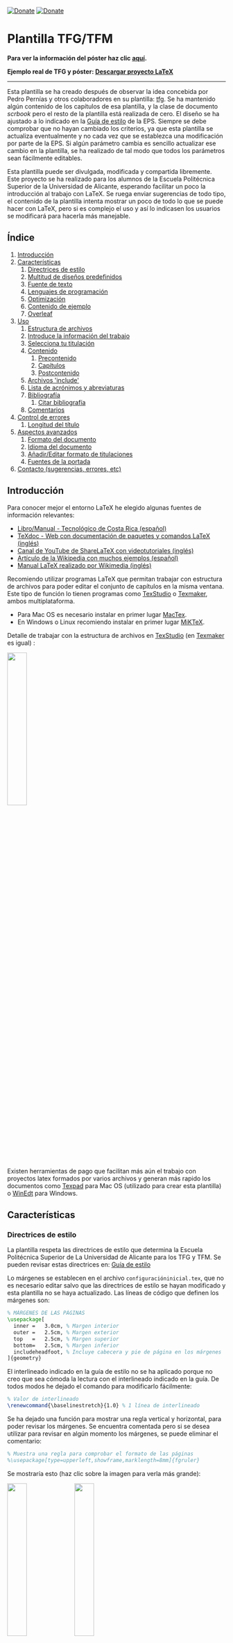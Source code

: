 [![Donate](https://img.shields.io/badge/Donate-PayPal-green.svg)](https://www.paypal.com/donate?hosted_button_id=BLP3R6VGYJB4Q)
[![Donate](https://img.shields.io/badge/Donate-Ko--fi-brightgreen?color=ff5f5f)](https://ko-fi.com/jmrplens) 

# Plantilla TFG/TFM
**Para ver la información del póster haz clic <a href="https://github.com/jmrplens/TFG-TFM_EPS/wiki/P%C3%B3ster">aquí</a>.**

**Ejemplo real de TFG y póster:  <a href="http://jmrplens.com/GitHub_TFGTemplate/TFG+Poster.zip">Descargar proyecto LaTeX</a>**

---

Esta plantilla se ha creado después de observar la idea concebida por Pedro Pernías y otros colaboradores en su plantilla: <a href="https://github.com/lcg51/tfg">tfg</a>. Se ha mantenido algún contenido de los capítulos de esa plantilla, y la clase de documento _scrbook_ pero el resto de la plantilla está realizada de cero. El diseño se ha ajustado a lo indicado en la <a href="https://eps.ua.es/es/ingenieria-sonido-imagen-telecomunicacion/documentos/tfg/libro-de-estilo.pdf">Guía de estilo</a> de la EPS. Siempre se debe comprobar que no hayan cambiado los criterios, ya que esta plantilla se actualiza eventualmente y no cada vez que se establezca una modificación por parte de la EPS. Si algún parámetro cambia es sencillo actualizar ese cambio en la plantilla, se ha realizado de tal modo que todos los parámetros sean fácilmente editables.

Esta plantilla puede ser divulgada, modificada y compartida libremente. Este proyecto se ha realizado para los alumnos de la Escuela Politécnica Superior de la Universidad de Alicante, esperando facilitar un poco la introducción al trabajo con LaTeX. Se ruega enviar sugerencias de todo tipo, el contenido de la plantilla intenta mostrar un poco de todo lo que se puede hacer con LaTeX, pero si es complejo el uso y así lo indicasen los usuarios se modificará para hacerla más manejable.

## Índice
<!-- MarkdownTOC depth=5 bracket="round" style="ordered" -->

1. [Introducción](#introducci%C3%B3n)
1. [Características](#caracter%C3%ADsticas)
	1. [Directrices de estilo](#directrices-de-estilo)
	1. [Multitud de diseños predefinidos](#multitud-de-dise%C3%B1os-predefinidos)
	1. [Fuente de texto](#fuente-de-texto)
	1. [Lenguajes de programación](#lenguajes-de-programaci%C3%B3n)
	1. [Optimización](#optimizaci%C3%B3n)
	1. [Contenido de ejemplo](#contenido-de-ejemplo)
	1. [Overleaf](#overleaf)
1. [Uso](#uso)
	1. [Estructura de archivos](#estructura-de-archivos)
	1. [Introduce la información del trabajo](#introduce-la-informaci%C3%B3n-del-trabajo)
	1. [Selecciona tu titulación](#selecciona-tu-titulaci%C3%B3n)
	1. [Contenido](#contenido)
		1. [Precontenido](#precontenido)
		1. [Capítulos](#cap%C3%ADtulos)
		1. [Postcontenido](#postcontenido)
	1. [Archivos 'include'](#archivos-include)
	1. [Lista de acrónimos y abreviaturas](#lista-de-acr%C3%B3nimos-y-abreviaturas)
	1. [Bibliografía](#bibliograf%C3%ADa)
		1. [Citar bibliografía](#citar-bibliograf%C3%ADa)
	1. [Comentarios](#comentarios)
1. [Control de errores](#control-de-errores)
	1. [Longitud del título](#longitud-del-t%C3%ADtulo)
1. [Aspectos avanzados](#aspectos-avanzados)
	1. [Formato del documento](#formato-del-documento)
	1. [Idioma del documento](#idioma-del-documento)
	1. [Añadir/Editar formato de titulaciones](#a%C3%B1adireditar-formato-de-titulaciones)
	1. [Fuentes de la portada](#fuentes-de-la-portada)
1. [Contacto \(sugerencias, errores, etc\)](#contacto-sugerencias-errores-etc)

<!-- /MarkdownTOC -->

## Introducción
Para conocer mejor el entorno LaTeX he elegido algunas fuentes de información relevantes:

* <a href="https://tecdigital.tec.ac.cr/revistamatematica/Libros/LATEX/LaTeX_2014.pdf">Libro/Manual - Tecnológico de Costa Rica (español)</a>
* <a href="http://www.texdoc.net/"> TeXdoc - Web con documentación de paquetes y comandos LaTeX (inglés)</a>
* <a href="https://www.youtube.com/user/ShareLaTeX"> Canal de YouTube de ShareLaTeX con videotutoriales (inglés)</a>
* <a href="https://es.wikipedia.org/wiki/Ayuda:Uso_de_TeX">Artículo de la Wikipedia con muchos ejemplos (español)</a>
* <a href="https://upload.wikimedia.org/wikipedia/commons/2/2d/LaTeX.pdf">Manual LaTeX realizado por Wikimedia (inglés)</a>

Recomiendo utilizar programas LaTeX que permitan trabajar con estructura de archivos para poder editar el conjunto de capítulos en la misma ventana. Este tipo de función lo tienen programas como <a href="https://www.texstudio.org/">TexStudio</a> o <a href="http://www.xm1math.net/texmaker/">Texmaker</a>, ambos multiplataforma.

* Para Mac OS es necesario instalar en primer lugar <a href="http://www.tug.org/mactex/">MacTex</a>.
* En Windows o Linux recomiendo instalar en primer lugar <a href="https://miktex.org/">MiKTeX</a>.

Detalle de trabajar con la estructura de archivos en <a href="https://www.texstudio.org/">TexStudio</a> (en <a href="http://www.xm1math.net/texmaker/">Texmaker</a> es igual) :

<img src="http://jmrplens.com/GitHub_TFGTemplate/texstudio.png" width="30%"></img>

Existen herramientas de pago que facilitan más aún el trabajo con proyectos latex formados por varios archivos y generan más rapido los documentos como <a href="https://www.texpad.com/">Texpad</a> para Mac OS (utilizado para crear esta plantilla) o <a href="http://www.winedt.com/">WinEdt</a> para Windows.

## Características

### Directrices de estilo
La plantilla respeta las directrices de estilo que determina la Escuela Politécnica Superior de La Universidad de Alicante para los TFG y TFM. Se pueden revisar estas directrices en: <a href="https://eps.ua.es/es/ingenieria-sonido-imagen-telecomunicacion/documentos/tfg/libro-de-estilo.pdf">Guía de estilo</a>

Lo márgenes se establecen en el archivo `configuracióninicial.tex`, que no es necesario editar salvo que las directrices de estilo se hayan modificado y esta plantilla no se haya actualizado.
Las líneas de código que definen los márgenes son:
```latex
% MÁRGENES DE LAS PÁGINAS
\usepackage[
  inner	=	3.0cm, % Margen interior
  outer	=	2.5cm, % Margen exterior
  top	=	2.5cm, % Margen superior
  bottom=	2.5cm, % Margen inferior
  includeheadfoot, % Incluye cabecera y pie de página en los márgenes
]{geometry}
```
El interlineado indicado en la guía de estilo no se ha aplicado porque no creo que sea cómoda la lectura con el interlineado indicado en la guía. De todos modos he dejado el comando para modificarlo fácilmente:
```latex
% Valor de interlineado
\renewcommand{\baselinestretch}{1.0} % 1 línea de interlineado
```

Se ha dejado una función para mostrar una regla vertical y horizontal, para poder revisar los márgenes. Se encuentra comentada pero si se desea utilizar para revisar en algún momento los márgenes, se puede eliminar el comentario:
```latex
% Muestra una regla para comprobar el formato de las páginas
%\usepackage[type=upperleft,showframe,marklength=8mm]{fgruler}
```
Se mostraría esto (haz clic sobre la imagen para verla más grande):

<img src="http://jmrplens.com/GitHub_TFGTemplate/REG1.png" width="30%"></img> <img src="http://jmrplens.com/GitHub_TFGTemplate/REG2.png" width="30%"></img>

Estilo de página par e impar o página izquierda y página derecha.

### Multitud de diseños predefinidos
La plantilla incluye los colores y logotipos que cada titulación determina para los TFG y TFM. Tan solo con cambiar un número, automáticamente se modifica la información para la titulación seleccionada.
La lista de titulaciónes prediseñadas a día de hoy (Enero 2018) son:

| ID  | Titulación |
| ------------- | ------------- |
| `1`  | Grado en Imagen y Sonido en Telecomunicación  |
| `2` | Grado en Ingeniería Civil  |
| `3`  | Grado en Ingeniería Química  |
| `4` | Grado en Ingeniería Informática  |
| `5`  | Grado en Ingerniería Multimedia  |
| `6` | Grado en Arquitectura Técnica  |
| `7`  | Grado en Arquitectura  |
| `8` | Grado en Ingeniería Robótica  |
| `A`  | Máster Universitario en Telecomunicación  |
| `B` | Máster Universitario en Ingeniería de Caminos, Canales y Puentes  |
| `C`  | Máster Universitario en Gestión de la Edificación  |
| `D` | Máster Universitario en Desarrollo de Aplicaciones y Servicios Web  |
| `E`  | Máster Universitario en Ingeniería de los Materiales, Agua y Terreno  |
| `F` | Máster Universitario en Ingeniería Informática  |
| `G`  | Máster Universitario en Automática y Robótica  |
| `H` | Máster Universitario en Prevención de Riesgos Laborales  |
| `I`  | Máster Universitario en Gestión Sostenible y Tecnologías del Agua  |
| `J` | Máster Universitario en Desarrollo de Software para Dispositivos Móviles  |
| `K`  | Máster Universitario en Ingeniería Química  |
| `L`  | Máster Universitario en Ciberseguridad  |

El lugar donde indicar la `ID` de la titulación es en el archivo principal `TFG-TFM_EPS_UA.tex`, en la siguiente línea:

```latex
\def\IDtitulo{X} % INTRODUCE LA ID DE TU TITULACIÓN
```
Donde `X` es la ID de la titulación correspondiente.


Los cambios en la plantilla al cambiar la `ID` suceden en la portada y en la subportada, estableciendo los logotipos correspondientes, color del texto, nombre de la titulación, tipo de trabajo (máster o grado).

Por ejemplo, para la titulación con el `ID=1` se genera automáticamente esta portada y subportada

<p align="center">
<img src="http://jmrplens.com/GitHub_TFGTemplate/P1.png" width="30%"></img><img src="http://jmrplens.com/GitHub_TFGTemplate/PN1.png" width="30%"></img>
</p>

A continuación se muestran el resto de portadas que se pueden generar automáticamente:

<p align="center">
<img src="http://jmrplens.com/GitHub_TFGTemplate/P2.png" width="20%"></img> <img src="http://jmrplens.com/GitHub_TFGTemplate/P3.png" width="20%"></img> <img src="http://jmrplens.com/GitHub_TFGTemplate/P4.png" width="20%"></img> <img src="http://jmrplens.com/GitHub_TFGTemplate/P5.png" width="20%"></img> <img src="http://jmrplens.com/GitHub_TFGTemplate/P6.png" width="20%"></img> <img src="http://jmrplens.com/GitHub_TFGTemplate/P7.png" width="20%"></img> <img src="http://jmrplens.com/GitHub_TFGTemplate/P8.jpg" width="20%"></img> <img src="http://jmrplens.com/GitHub_TFGTemplate/PA.png" width="20%"></img> <img src="http://jmrplens.com/GitHub_TFGTemplate/PB.png" width="20%"></img> <img src="http://jmrplens.com/GitHub_TFGTemplate/PC.png" width="20%"></img> <img src="http://jmrplens.com/GitHub_TFGTemplate/PD.png" width="20%"></img> <img src="http://jmrplens.com/GitHub_TFGTemplate/PE.png" width="20%"></img> <img src="http://jmrplens.com/GitHub_TFGTemplate/PF.png" width="20%"></img> <img src="http://jmrplens.com/GitHub_TFGTemplate/PG.png" width="20%"></img> <img src="http://jmrplens.com/GitHub_TFGTemplate/PH.png" width="20%"></img> <img src="http://jmrplens.com/GitHub_TFGTemplate/PI.png" width="20%"></img> <img src="http://jmrplens.com/GitHub_TFGTemplate/PJ.png" width="20%"></img> <img src="http://jmrplens.com/GitHub_TFGTemplate/PK.png" width="20%"></img> <img src="http://jmrplens.com/GitHub_TFGTemplate/PL.jpg" width="20%"></img>
</p>

### Fuente de texto

La fuente general para el documento es la estándar de LaTeX, pero tal como indica la guía de estilo, la fuente para la portada es 'Helvetica' y 'Helvetica LT STD Cond'.

### Lenguajes de programación
Se ha diseñado una 'caja' donde mostrar código de diferentes lenguajes de programación de forma sencilla y muy clara a la hora de leerlo.

Para utilizarlo en el documento, por ejemplo para lenguaje C++:

```latex
\begin{lstlisting}[style=C-color, caption={ejemplo código C en color},label=C_code-color]
	#include <stdio.h>
	// Comentario
	int main(int argc, char* argv[]) {
  	puts("Hola mundo!");
	}
\end{lstlisting}
```
Se puede mostrar el código en color o en blanco y negro, todos los estilos se encuentran definidos en el archivo `estiloscodigoprogramacion.tex`, donde se pueden añadir más lenguajes o modificar el estilo de los ya existentes.
El formato de la caja se define en el archivo `configuracioninicial.tex` en el apartado de código, si se desea se puede cambiar el formato del título de la caja o de la caja misma, o eliminar ambas.

El resultado obtenido dentro del documento para, por ejemplo, lenguaje Python en color y en blanco y negro es el siguiente:

<img src="http://jmrplens.com/GitHub_TFGTemplate/ECod.png" width="40%"></img>

### Optimización

Si utilizas figuras generadas con TikZ o PGF y quieres reducir el tiempo de compilado activa la optimización poniendo un `1` en la línea `\def\OptimizaTikZ{1}` que se encuentra al principio del archivo principal `TFG-TFM_EPS.tex`. Esto almacenará tus figuras en `archivos/figuras-procesadas` como imágenes vectoriales en PDF y mientras no sean editadas se cargarán desde ahi y no se ejecutará su código, además puedes darles otros usos (powerpoint, word, etc).

### Contenido de ejemplo
Se ha incluido contenido de ejemplo para mostrar, a aquellos que aún no conocen LaTeX, el potencial que tiene este sistema y enseñar sutílmente cómo manejarlo.

Para ello se han utilizado los archivos de capítulos y en cada uno de ellos se han introducido distintos temas de ejemplo (figuras, códigos, tablas, etc)

Estos capítulos son meramente de ejemplo y pueden ser eliminados sin miedo a que deje de funcionar alguna cosa o editados con el contenido del trabajo.

### Overleaf

Para el correcto funcionamiento de la plantilla en Overleaf es necesario realizar algunos cambios:

En el archivo `include\configuracioninicial.tex` se debe eliminar la línea 132:
```latex
\tikzexternalize[prefix=archivos/figuras-procesadas/] % Ruta
```
Y en el archivo principal `TFG-TFM_EPS_UA.tex` colocar estas líneas depues de la carga del archivo `include\configuracioninicial.tex` (línea 16) tal que:
```latex
...
\input{include/configuracioninicial}

% Obligatorio colocar en el main en la version para Overleaf, no eliminar
\if\OptimizaTikZ 1
\tikzexternalize[prefix=archivos/figuras-procesadas/] % Ruta
\fi 
...
```

Cuando el proyecto en GitHub sufre alguna actualización importante se sube una nueva versión a Overleaf, en el siguiente enlace encontrarás la plantilla en Overleaf con la modificación anterior aplicada y con las actualizaciones hasta diciembre de 2019: <a href="https://www.overleaf.com/latex/templates/plantilla-latex-v2019-tfg-y-tfm-para-la-eps-de-la-universidad-de-alicante/zrvfhcndfptf">Plantilla Overleaf</a> 

Recuerda que debes seleccionar en el menú de Overleaf el compilador _XeLateX_ y el archivo principal `TFG-TFM_EPS_UA.tex` tal que:

<img src="http://jmrplens.com/GitHub_TFGTemplate/overleafconfig.png" width="30%"></img>


## Uso
La plantilla necesita el motor XeLaTeX (el más recomendable actualmente), por lo que si el programa que utilizas compila la plantilla con el motor pdfLaTeX (el más habitual pero menos potente) debes cambiarlo por XeLaTeX en las opciones del programa. En el archivo principal se han añadido dos lineas de comandos que fuerza al programa TeXstudio a utilizar el motor XeLateX sin tener que configurar nada, de todos modos si no funcionan será necesario buscar en la ayuda del programa como elegir como motor XeLaTeX. 


El uso de la plantilla es muy sencillo si se conoce qué hace cada uno de los archivos. A continuación se describen cada uno de ellos.

### Estructura de archivos
La plantilla esta estructurada del siguiente modo:
* `anexos` -> Contiene los archivos de los anexos.
* `bibliografia` -> Contiene un archivo BibTeX con la bibliografía.
* `capitulos` -> Contiene los archivos de cada capítulo.
* `archivos` -> Contiene los archivos utilizados en el contenido de ejemplo.
	* `archivos/figuras-procesadas` -> Aquí se almacenan las figuras generadas con TikZ y PGF para no regenerarlas cada vez que se compila el proyecto (no elimines la carpeta sino se generará un error). Ademas puedes aprovechar las figuras generadas para utilizarlas en tu powerpoint o cualquier otro software que vayas a utilizar para presentar tu TFG o TFM.
* `include` -> Contiene todo lo necesario para que la plantilla funcione.
* `TFG-TFM_EPS_UA.tex` -> Archivo principal de la plantilla.

El archivo principal es el lugar donde se introduce la información del trabajo, se indica la titulación para la que se realiza el trabajo y se incluyen los diferentes capítulos. En este archivo no se desarrolla el contenido, este se desarrolla en archivos separados tales como los capítulos o anexos.

La carpeta 'include' tiene todo el código que hace funcionar la plantilla y por ello no debe ser modificada o alterada a no ser que sepas lo que estás haciendo.

### Introduce la información del trabajo
En el archivo principal `TFG-TFM_EPS_UA.tex` se encuentra remarcada la zona donde debes editar la información de tu trabajo y aparece del siguiente modo:

```latex
%%%%%%%%%%%%%%%%%%%%%%%%%%%%%%%%%%%%%%%%%%%%%%%%%%%%%%%%%%%%%%%%%%%%%%
% INFORMACIÓN DEL TFG
% Comentar lo que NO se desee añadir y sustituir con la información correcta.
%%%%%%%%%%%%%%%%%%%%%%%%%%%%%%%%%%%%%%%%%%%%%%%%%%%%%%%%%%%%%%%%%%%%%%
% Título y subtítulo
\newcommand{\titulo}{Título del Trabajo Fin de Grado/Master}
\newcommand{\subtitulo}{Subtítulo del proyecto}
% Datos del autor
\newcommand{\miNombre}{Nombre Apellido1 Apellido2 (alumno)}
\newcommand{\miEmail}{nombre@alu.ua.es}
% Datos del tutor/es
\newcommand{\miTutor}{Nombre Apellido1 Apellido2 (tutor1)}
\newcommand{\miTutorB}{Nombre Apellido1 Apellido2 (tutor2)}
\newcommand{\departamentoTutor}{Departamento del tutor}
\newcommand{\departamentoTutorB}{Departamento del cotutor}
% Datos de la facultada y universidad
\newcommand{\miFacultad}{Escuela Politécnica Superior}
\newcommand{\miFacultadCorto}{EPS UA}
\newcommand{\miUniversidad}{\protect{Universidad de Alicante}}
\newcommand{\miUbicacion}{Alicante}
``` 

* Si en tu caso no tienes dos tutores, puedes eliminar o comentar (con % delante) tanto la línea de código del nombre del tutor 2 como del departamento del cotutor.

El contenido a modificar es el que se encuentra entre `{}`, siempre el último tramo de cada línea, por ejemplo, en la línea:
`\newcommand{\miNombre}{Nombre Apellido1 Apellido2 (alumno)}` sólo se debe modificar el contenido dentro de los corchetes del último bloque qué es: `{Nombre Apellido1 Apellido2 (alumno)}`, y quedaría tal que: `\newcommand{\miNombre}{Jose Manuel Requena Plens}`

Así con el resto de la información
### Selecciona tu titulación
En el mismo archivo, justo a continuación de la información del trabajo se debe indicar la titulación. En el código se muestra así:
```latex
%%%%%%%%%%%%%%%%%%%%%%%%%%%%%%%%%%%%%%%%%%%%%%%%%%%%%%%%%%%%%%%%%%%%%%
% INDICA TU TITULACION
% ID	GRADO -------------------------------------------------
% 1		Ingeniería en Imagen y Sonido en Telecomunicación
% 2		Ingeniería Civil
% 3		Ingeniería Química
% 4		Ingeniería Informática
% 5		Ingeniería Multimedia
% 6		Arquitectura Técnica
% 7		Arquitectura
% 8		Robótica
% %		%%%%%%%%%%%%
% ID	MÁSTER ------------------------------------------------
% A		Telecomunicación
% B		Caminos, Canales y Puertos
% C		Gestión en la Edificación
% D		Desarrollo Web
% E		Materiales, Agua, Terreno
% F		Informática
% G 	Automática y Robótica
% H		Prevención de riesgos laborales
% I		Gestión Sostenible Agua
% J		Desarrollo Aplicaciones Móviles
% K		Ingeniería Química
%%%%%%%%%%%%%%%%%%%%%%%%%%%%%%%%%%%%%%%%%%%%%%%%%%%%%%%%%%%%%%%%%%%%%%%%%
%!!!!!!!!!!!!!!!!!!!!!!!!!!!!!!!!!!!!!!!!!!!!!!!!!!!!!!!!!!!!!!!!!!!!!%%%
																		%
\def\IDtitulo{K} % INTRODUCE LA ID DE TU TITULACIÓN						%
																		%
%!!!!!!!!!!!!!!!!!!!!!!!!!!!!!!!!!!!!!!!!!!!!!!!!!!!!!!!!!!!!!!!!!!!!!%%%
%%%%%%%%%%%%%%%%%%%%%%%%%%%%%%%%%%%%%%%%%%%%%%%%%%%%%%%%%%%%%%%%%%%%%%%%%
``` 

Para indicar tu titulación tan solo debes editar el carácter contenido entre `{}` del último bloque. Por ejemplo, si tu trabajo es de Ingeniería en Imagen y Sonido en Telecomunicación, deberías editar la línea de código para indicar la ID de tu titulación, que en este caso es 1, del siguiente modo:
`\def\IDtitulo{1} % INTRODUCE LA ID DE TU TITULACIÓN`

Y listo, con este indicador ya estará tu trabajo prediseñado según las directrices de estilo de tu grado o máster.

### Contenido
El contenido del trabajo se debe desarrollar en archivos separados, es una buena práctica. En el archivo principal de la plantilla (`TFG-TFM_EPS_UA.tex`) se encuentran las líneas que incluyen en el documento las portadas preconfiguradas, los diferentes capítulos, bibliografía y anexos.

#### Precontenido
 Las primeras páginas del documento deben estar dedicadas a las portadas, preámbulo, índice, listado de figuras, tablas, etc. En el archivo principal se definen estas partes justo después de seleccionar la titulación:

```latex
%%%%%%%%%%%%%%%%%%%%%%%% 
% INICIO DEL DOCUMENTO
% A partir de aquí debes empezar a realizar tu TFG/TFM
%%%%%%%%%%%%%%%%%%%%%%%%
\begin{document}

% Números romanos hasta el mainmatter.
\frontmatter

% PORTADA
\input{include/portada/portada_color} % Portada Color
\input{include/portada/portada_bn} % Portada B/N

%%%%% PREAMBULO
% Incluye el .tex que contiene el preámbulo, agradecimientos y dedicatorias.
\input{capitulos/preliminaresconagradecimientos} 

% Incluye después del archivo anterior el indice y lista de figuras, tablas y códigos.
\tableofcontents
\listoffigures
\listoftables
\lstlistoflistings

% Inicia la numeración habitual.
\mainmatter
 ```

Como se puede observar, las líneas que comienzan con 'input' son aquellas que cargan archivos separados. En primer lugar se establece numeración de páginas romana, después se incluye la portada principal y la subportada, a continuación el archivo de preliminares (contiene el preámbulo, agradecimientos, dedicatorias,... a modificar por al autor del trabajo). 
Después de los preliminares se ejecutan los comandos que incluyen en el documento el índice (`\tableofcontents`), la lista de figuras (`\listoffigures`), la lista de tablas (`\listoftables`) y la lista de códigos (`\lstlistoflistings`), si no vas a hacer uso de alguno de ellos puedes eliminar o comentar (con %) la línea que no quieras incluir en el documento. Por último inicia la numeración de páginas normal (1,2,3,...).

#### Capítulos
Si creas un nuevo archivo de capítulo que deseas añadir al documento debes agregarlo en el archivo principal justo en el apartado indicado de capítulos. Estos se mostrarán en el mismo orden en el que estén escritos, por ejemplo, en la plantilla actualmente están declarados los siguientes capítulos:

```latex
%%%%
% CONTENIDO. CAPÍTULOS DEL TRABAJO - Añade o elimina según tus necesidades
%%%%
\input{capitulos/Introduccion}
\input{capitulos/marcoteorico}	% Plantilla: Se muestran listas
\input{capitulos/objetivos}	% Plantilla: Se muestran tablas
\input{capitulos/metodologia}	% Plantilla: Se muestran figuras
\input{capitulos/desarrollo}	% Plantilla: Se muestran listados
\input{capitulos/resultados}	% Plantilla: Se muestran gráficas
\input{capitulos/conclusiones}	% Plantilla: Se muestran matemáticas
```

Y en el documento generado se mostrarán en ese orden.

Un capítulo es tan solo un archivo .tex donde sus dos primeras líneas deben contener:

```latex
\chapter{Título del capítulo}
\label{etiquetacapitulo}
```

El comando `\chapter{}` genera el título del capítulo y lo incluye en el índice y el comando `\label{}` añade una etiqueta al capítulo por si quieres hacer referencia a él en algún punto del documento escribiendo `\ref{etiqueta}` (incluye el número de lo referenciado) o `\pageref{etiqueta}` (incluye el número de página de lo referenciado).

Después de estas dos líneas puedes desarrollar tu contenido, añadiendo texto, secciones (`\section{nombreseccion}`), etc.

#### Postcontenido
Después del contenido principal del trabajo se debe incluir la bibliografía, y si es necesario un listado de acrónimos utilizados y anexos. En la plantilla están definidos del siguiente modo:

```latex
%%%%
% CONTENIDO. BIBLIOGRAFÍA.
%%%%
\nocite{*} %incluye TODOS los documentos de la base de datos bibliográfica sean o no citados en el texto
\bibliography{bibliografia/bibliografia} % Archivo que contiene la bibliografía
\bibliographystyle{apacite}

%%%%
% CONTENIDO. LISTA DE ACRÓNIMOS. Comenta las líneas si no lo deseas incluir.
%%%%
% Incluye el listado de acrónimos utilizados en el trabajo. 
\printglossary[style=modsuper,type=\acronymtype,title={Lista de Acrónimos y Abreviaturas}]
% Añade el resto de acrónimos si así se desea. Si no elimina el comando siguiente
\glsaddallunused 

%%%%
% CONTENIDO. Anexos - Añade o elimina según tus necesidades
%%%%
\appendix % Inicio de los apéndices
\input{anexos/anexo_I}
\input{anexos/anexo_2}
\input{anexos/anexo_3}

\end{document}
```

Hay tres partes diferenciadas:
* Acrónimos: Si se quiere mostrar un listado de acrónimos se debe mantener esas líneas, además de editar el archivo `anexos/acronimos.tex` con los acrónimos utilizados en tu trabajo. Este archivo se carga justo antes del precontenido.
* Bibliografía: Esta parte debe aparecer siempre en el trabajo y para poder generarla de la forma más sencilla se pueden utilizar herramientas como <a href="http://www.jabref.org/">JabRef</a> o <a href="https://bibdesk.sourceforge.io/">BibDesk</a>. El archivo generado (.bib) se debe cargar con la línea de código mostrada en el bloque de arriba `\bibliography{bibliografia/bibliografia}`, donde `bibliografia/bibliografia` es la ruta del archivo.
* Apéndices: Aquí se pueden incluir anexos del mismo modo que se hace con los capítulos, pero que al estar debajo de la línea `\appendix` se añaden al documento como anexos. Si tu trabajo no tiene anexos puedes eliminar esta parte.

### Archivos 'include'
Los archivos de la carpeta 'include' son los que configuran la plantilla y por ello no deben ser modificados a no ser que sepas lo que haces.

El archivo `configuracioninicial.tex` define el formato del documento, e incluye todos los paquetes y comandos que pueden ser utilizados en la plantilla. Se han añadido muchísimos paquetes para diferentes cuestiones que serán útiles para realizar el documento. En este archivo se encuentran comentados los paquetes y lo que hacen cada uno de ellos, y si se desea incluir algún paquete a la plantilla es en este archivo donde se recomienda incluirlo.

El archivo `configuraciontitulacion.tex` es el archivo que diseña automaticamente las portadas segun la titulación seleccionada. En él se encuentran definidos los colores de cada titulación, los logotipos comunes y despues la información para cada titulación.

En el archivo `estiloscodigoprogramacion.tex` se definen los estilos para mostrar código de distintos lenguajes de programación. Si al mostrar código en tu trabajo, el código no se colorea correctamente o prefieres mostrarlo en otros colores, aquí es donde debes modificar esos detalles. El formato del cuadro donde se muestra el código dentro del documento está definido en el archivo `configuracioninicial.tex`.

La carpeta `portada` contiene los archivos que configuran tanto la portada como la subportada, no es necesario editar nada en ellos a no ser que cambien las directrices de estilo de la EPS.

Las carpetas `logos-universidad` y `logos-titulaciones` contienen todos los logotipos necesarios para cada una de la titulaciones prediseñadas.

La carpeta `fuentes` contiene las fuentes utilizadas para el texto de la portada tal como establece la guía de estilo de la EPS.

### Lista de acrónimos y abreviaturas
La plantilla tiene configurado un sistema para realizar una base de datos de acrónimos o abreviaturas para ser utilizadas en el documento.
El archivo donde se almacenan los acrónimos y el comando para mostrarlos o no, se encuentran en el bloque de [postcontenido](#postcontenido).

Tanto la introducción de acrónimos como el uso en el documento es sencillo. En el archivo de `acronimos.tex` se encuentran definidos algunos de ellos y la información para definirlos y usarlos:

```latex
% La forma de definir un acrónimo es la siguiente:
% \newacronyn{id}{siglas}{descripción}
% Donde:
% 	'id' es como vas a llamarlo desde el documento.
%	'siglas' son las siglas del acrónimo.
%	'descripción' es el texto que representan las siglas.
%
% Para usarlo en el documento tienes 4 formas:
% \gls{id} - Añade el acrónimo en su forma larga y con las siglas (tal que: descripcion (siglas)) si es la primera vez que se utiliza, el resto de veces solo añade las siglas. (No utilices este comando en títulos de capítulos o secciones).
% \glsentryshort{id} - Añade solo las siglas de la id
% \glsentrylong{id} - Añade solo la descripción de la id
% \glsentryfull{id} - Añade tanto la descripción como las siglas
```

### Bibliografía
Para la bibliografía es recomendable utilizar herramientas como <a href="http://www.jabref.org/">JabRef</a> para Windows, Mac OS y Linux.

Cualquier aplicación para bibliografía para LaTeX que utilices puede generar un archivo en formato `.bib` (BibTeX), que contiene toda la información de cada referencia que agregues.
Este archivo es el que se carga en el bloque de [postcontenido](#postcontenido) y automáticamente agrega un capítulo de bibliografía a tu documento con la información incluida en tu archivo `.bib` (BibTeX).

Si mantienes comentada la línea:

`%\nocite{*}`

Sólo se mostrará en el capítulo de bibliografía aquellos textos referenciados en tu documento, si eliminas el comentario (el carácter %), se incluirán todas las referencias que hayan en el archivo `.bib` (BibTeX).

Para realizar una referencia de un texto en tu documento debes escribir lo siguiente:

`\cite{XXXXX}`

Donde 'XXXX' es la ID que se refiere al texto (lo puedes buscas dentro del archivo .bib).

#### Citar bibliografía
Hay disponibles varios métodos para citar (todos ajustados al sistema APA en su última versión), gracias a los paquetes incluidos en la plantilla `apacite` y `natbib`.

Los comandos y un ejemplo de lo que generara en el documento son los siguientes (donde `idbib` es la id del texto a citar que está dentro de tu archivo .bib):

| Comando | Resultado | 
| ------------- | ------------- |
| `\citet{idbib}`  | Shaw y Garlan (1996)  |
| `\citep{idbib}`  | (Shaw y Garlan, 1996)  |
| `\citep[ver][cap. 2]{idbib}`  | (ver Shaw y Garlan, 1996, cap. 2)  |
| `\citep[ver][]{idbib}`  | (ver Shaw y Garlan, 1996)  |
| `\citep[cap. 2]{idbib}`  | (Shaw y Garlan, 1996, cap. 2)  |
| `\citep{idbib,idbib2}`  | (Shaw y Garlan, 1996; Akyildiz y cols., 1995)  |
| `\citet*{idbib2}`  | Akyildiz, Pompili, y Melodia (2005)  |
| `\citep*{idbib2}`  | (Akyildiz, Pompili, y Melodia, 2005)  |

Cuando hay una 't' delante del comando, la cita se mostrará como texto y el año entre paréntesis. Si hay una 'p' todo estará entre paréntesis. Si el documento a citar tiene mas de dos autores se mostrará 'Autor1 y cols', pero si se pone un asterisco delante del comando se mostrarán todos los autores.

### Comentarios
En todo proceso de realizar un documento hay momentos en los que se necesita dejar algún comentario para que más adelante se añada algun contenido o se corrija algo. Teniendo en cuenta esto se ha añadido un paquete que ayuda a dejar comentarios en el texto, tiene varios comandos para utilizar aunque los principales son:
```latex
\todo{tu comentario}
\todo[inline]{tu comentario}
\missingfigure{tu comentario}
```
Obteniendo estos resultados (estos ejemplos se encuentran en la plantilla):

<img src="http://jmrplens.com/GitHub_TFGTemplate/tareas.png" width="40%"></img>

## Control de errores
Se han tenido en cuenta varias situaciones que podrían ser problemáticas para el diseño del documento, como:

### Longitud del título
Hay gran variedad de títulos, desde unos pocos carácteres hasta incluso más de 200. Esto se ha tenido en cuenta y se ha primado el mantener consolidado el diseño frente al tamaño de fuente definido en la guía de estilo. 

El tamaño de fuente del título en la portada por defecto es 55, tal como establece la guía de estilo, pero en el caso de que el título exceda cierto número de carácteres, automáticamente se reduce el tamaño y el interlineado del título para que no sobrepase el espacio disponible. Este control del título se realiza a través de estas líneas:
```latex
% Según la longitud del título se determina un tamaño e interlineado para él
\StrLen{\titulo}[\longitudtitulo] % Cuenta los caracteres del título
% Comprueba la longitud del título y según sea este determina unos valores nuevos
\ifthenelse{\longitudtitulo > 180}{
\def\FuenteTamano{35pt}		% Si es mayor a 180 caracteres tamaño de fuente 35pt
\def\interlinportada{3.5}} 	% Establece nuevo interlineado
{\ifthenelse{\longitudtitulo > 140}{
\def\FuenteTamano{40pt}		% Si es mayor a 140 caracteres tamaño de fuente 40pt
\def\interlinportada{4.0}} 	% Establece nuevo interlineado
{\ifthenelse{\longitudtitulo > 120}{
\def\FuenteTamano{50pt}		% Si es mayor a 120 caracteres tamaño de fuente 50pt
\def\interlinportada{4.5}} 	% Establece nuevo interlineado
{} % Si no, no modifica el tamaño
} }
```

## Aspectos avanzados

### Formato del documento
El formato del documento está definido en el archivo `configuracioninicial.tex`. Tanto el tipo de documento, como el formato y contenido de cabecera y pie de página y los márgenes se definen en las siguientes líneas:

```latex
%%%%%%%%%%%%%%%%%%%%%%%%
% FORMATO DEL DOCUMENTO
%%%%%%%%%%%%%%%%%%%%%%%%
% scrbook es la clase de documento
% Si se desea que no haya página en blanco entre capítulos añadir "openany" en los parámetros de la clase. Sino siempre los capítulos empezarán en página impar.
\documentclass[a4paper,11pt,titlepage]{scrbook}
\KOMAoption{toc}{bib,chapterentryfill} % Opciones del índice
\usepackage{scrhack} % Previene algunos errores
% Paquete de formato para scrbook. Con marcas, linea-separador superior e inferior
\usepackage[automark,headsepline,footsepline]{scrlayer-scrpage}
\clearpairofpagestyles		% Borra los estilos por defecto
%%
% Formato y contenido de la información de cabecera y pie de página
%%
% Información de capítulo en cabecera e interno
\ihead{{\color{gray30}\scshape\small\headmark}}	
% Número de página en cabecera y externo
\ohead{\normalfont\pagemark} 
% Número de página en pie de página y externo. Sólo en páginas sin cabecera
\ofoot[\normalfont\pagemark]{}
%% 		
% Edición del contenido de las distintas partes de la cabecera
%%
\renewcommand{\chaptermark}[1]{\markboth{#1}{}} % Capítulo (Solo texto)
\renewcommand{\sectionmark}[1]{\markright{\thesection. #1}} % Sección (Número y texto)
\setkomafont{pagenumber}{} % Número de página (Sin nada añadido)
```

Las funciones de este primer bloque están definidas en el manual de la clase de documento, que es parte de un paquete llamado KOMA-Script y su manual se puede leer aquí: <a href="http://osl.ugr.es/CTAN/macros/latex/contrib/koma-script/doc/scrguien.pdf">Manual KOMA-Script</a>. Si modificas algo del formato definido en este bloque, confirma con tu tutor de TFG/TFM si el nuevo formato es correcto para el documento. 

```latex
% Añade al índice y numera hasta la profundidad 4.
% 1:section,2:subsection,3:subsubsection,4:paragraph
\setcounter{tocdepth}{4}
\setcounter{secnumdepth}{4}
% Muestra una regla para comprobar el formato de las páginas
%\usepackage[type=upperleft,showframe,marklength=8mm]{fgruler}
% MÁRGENES DE LAS PÁGINAS
\usepackage[
  inner	=	3.0cm, % Margen interior
  outer	=	2.5cm, % Margen exterior
  top	=	2.5cm, % Margen superior
  bottom=	2.5cm, % Margen inferior
  includeheadfoot, % Incluye cabecera y pie de página en los márgenes
]{geometry}
% Valor de interlineado
\renewcommand{\baselinestretch}{1.0} % 1 línea de interlineado
% Para poder generar páginas horizontales
\usepackage{lscape}
% Ancho de la zona para comentarios en el margen. (modificado para todonotes)
\setlength{\marginparwidth}{1.9cm}
```

En este segundo bloque se define hasta qué profundidad se genera el índice, el valor de los márgenes, también el interlineado y otros detalles. Si lo deseas puedes modificar la profundidad del índice pero los márgenes solo se deben modificar si las directrices de estilo de la EPS han cambiado.

### Idioma del documento

También en el archivo `configuracioninicial.tex` el documento está configurado para texto en español, por razones obvias, pero si se va a realizar en otro idioma o en varios idiomas se puede modificar (siguiendo este manual: <a href="http://osl.ugr.es/CTAN/macros/latex/contrib/polyglossia/polyglossia.pdf">Polyglossia</a>) en las líneas siguientes:

```latex
%%%%%%%%%%%%%%%%%%%%%%%%
% DOCUMENTO EN ESPAÑOL
%%%%%%%%%%%%%%%%%%%%%%%%
\usepackage{polyglossia}
\setmainlanguage{spanish}
\addto\captionsspanish{%
	\renewcommand{\listtablename}{Índice de tablas} 
	\renewcommand{\tablename}{Tabla}
	\renewcommand{\lstlistingname}{Código}
	\renewcommand{\lstlistlistingname}{Índice de \lstlistingname s}
	\renewcommand{\glossaryname}{Glosario}
	\renewcommand{\acronymname}{Acrónimos}
}
```

Las líneas que siguen a `\addto...` renombran algunos términos estándar para traducirlos al español. Si tu trabajo está en otro idioma cámbialos por el idioma del trabajo.

### Añadir/Editar formato de titulaciones

Si el color o logotipo de tu titulación ha cambiado, o tu titulación no se encuentra actualmente en la plantilla, en primer lugar ponte en contacto conmigo para que actualice la plantilla, y si no puedes esperar a la actualización puedes añadirlo tú del siguiente modo en el archivo `configuraciontitulacion.tex`

El formato de una titulación se define después de comprobar el valor de la ID introducida en el archivo principal, por lo que si deseas actualizar tu titulación debes buscar donde el condicional comprueba tu ID. Esto lo realiza en esta línea:

`\if\IDtitulo X`

Donde 'X' es la ID de la titulación. 

El condicional completo se compone de lo siguiente:
```latex
\if\IDtitulo 1 % Teleco
		% Logos
		\newcommand{\logoFacultadPortada}{include/logos-universidad/LogoEPSBlanco} % Logo EPS en portada
		\newcommand{\logoGradoPortada}{include/logos-titulaciones/LogoTelecoBlanco} % Logo titulación en portada
		\newcommand{\logoGrado}{include/logos-titulaciones/LogoTelecoNegro} % Logo titulación en subportada
		% Texto
		\newcommand{\miGrado}{Grado en Ingeniería en Sonido e Imagen en Telecomunicación} % Nombre de la titulación
		\newcommand{\tipotrabajo}{Trabajo Fin de Grado} % Tipo de trabajo (grado o máster)
		% Color
		\newcommand{\colorgrado}{teleco} % Color de la portada. Definido al inicio del archivo
		\newcommand{\colortexto}{blanco} % Color del texto de la portada (blanco o negro)
```

Si tu titulación ya está en la plantilla edita las líneas que hayan sido modificadas para tu titulación.

Si tu titulación no está en la plantilla y deseas añadirla, debes añadirla al final del condicional, justo encima de la línea:

`\fi \fi \fi \fi \fi \fi \fi \fi \fi \fi \fi \fi \fi \fi \fi \fi \fi \fi \fi`

Encima de esta linea deberás agregar el condicional con la ID que llevará la titulación que vayas a añadir tal que:

```latex
\else \if\IDtitulo X % ID de tu titulación añadida
% Logos
		\newcommand{\logoFacultadPortada}{include/logos-universidad/LogoEPS____} % Logo EPS en portada (blanco o negro)
		\newcommand{\logoGradoPortada}{include/logos-titulaciones/Logo_____} % Logo titulación en portada (blanco o negro)
		\newcommand{\logoGrado}{include/logos-titulaciones/Logo____Negro} % Logo titulación en subportada (solo negro)
		% Texto
		\newcommand{\miGrado}{_____________} % Nombre de la titulación
		\newcommand{\tipotrabajo}{Trabajo Fin de ______} % Tipo de trabajo (grado o máster)
		% Color
		\newcommand{\colorgrado}{_______} % Color de la portada. Definido al inicio del archivo
		\newcommand{\colortexto}{_______} % Color del texto de la portada (blanco o negro)
```

Según el color de fuente de la portada (blanco o negro) deberás incluir en el mismo color el logotipo de la EPS (ya incluido en la plantilla tanto en negro como en blanco) y el logotipo de tu titulación. Para la subportada el logotipo de tu titulación debe ser negro obligatoriamente. Introduce el texto de tu grado y titulación correspondiente. Y por último define tu color de grado al inicio del archivo (en RGB) y añade el nombre del color definido, e indica si la fuente de texto de la portada es negro o blanco.

### Fuentes de la portada

Las fuentes de la portada están establecidas en las directrices de estilo de la EPS, pero si cambian estas directrices puedes modificar las fuentes en el archivo `portada_color.tex` en las líneas:

```latex
% Establece las fuentes de texto de la portada
% Helvetica LS Std Cond. Uso: {\FuenteTitulo tutexto}
\newfontfamily\FuenteTitulo{HelveticaLTStd-Cond}[Path=./include/fuentes/]  
% Helvetica. Uso: {\FuentePortada tutexto}
\newfontfamily\FuentePortada{Helvetica}[Path=./include/fuentes/] 
```

Si tienes que cambiar la fuente debes modificar el tipo de fuente para el título de la portada (actualmente HelveticaLTStd-Cond) por el nuevo, y lo mismo para la otra fuente para el resto del texto de la portada (actualmente Helvetica). Estas fuentes deben estar en la carpeta `include/fuentes` para poder ser cargadas por la plantilla.

El tamaño de la fuente se puede modificar en las siguientes líneas del mismo archivo:
```latex
% Tamaño por defecto de la fuente de texto para:
\def\FuenteTamano{55pt}	  % Tamaño para el título del trabajo
\def\interlinportada{5.0} % Interlineado por defecto para el título
\def\TamTrabajo{20pt} 	  % Tamaño para el tipo de trabajo (grado o máster)
\def\TamTrabajoIn{20pt}   % Tamaño para el salto de línea después de tipo de trabajo
\def\TamOtros{12pt} 	  % Tamaño para datos personales y fecha
\def\TamOtrosIn{1pt} 	  % Tamaño para los saltos de línea en la info personal
```

## Contacto (sugerencias, errores, etc)
Si no deseas publicar en GitHub una sugerencia o algún error encontrado puedes ponerte en contacto conmigo a través de:

* Email: <a href="mailto:info@jmrplens.com">info@jmrplens.com</a>
* Telegram: <a href="https://t.me/jmrplens">@jmrplens</a>

[![Donate](https://img.shields.io/badge/Donate-PayPal-green.svg)](https://www.paypal.com/donate?hosted_button_id=BLP3R6VGYJB4Q)
[![Donate](https://img.shields.io/badge/Donate-Ko--fi-brightgreen?color=ff5f5f)](https://ko-fi.com/jmrplens) 
